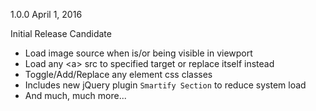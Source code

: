 1.0.0 April 1, 2016

Initial Release Candidate

* Load image source when is/or being visible in viewport
* Load any &lt;a&gt; src to specified target or replace itself instead
* Toggle/Add/Replace any element css classes
* Includes new jQuery plugin `Smartify Section` to reduce system load
* And much, much more...

